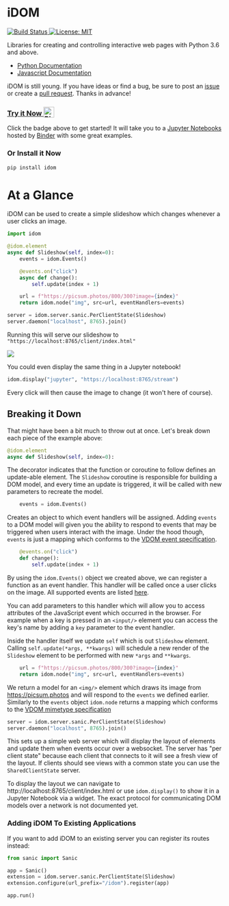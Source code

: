 # iDOM

<a href="https://travis-ci.com/rmorshea/idom">
  <img alt="Build Status" src="https://travis-ci.com/rmorshea/idom.svg?branch=master"/>
</a>
<a href="https://github.com/rmorshea/idom/blob/master/LICENSE"/>
  <img alt="License: MIT" src="https://img.shields.io/badge/License-MIT-purple.svg">
</a>

Libraries for creating and controlling interactive web pages with Python 3.6 and above.

* [Python Documentation](https://idom.readthedocs.io/en/latest/)
* [Javascript Documentation](https://github.com/rmorshea/idom/blob/master/src/js/README.md)

iDOM is still young. If you have ideas or find a bug, be sure to post an
[issue](https://github.com/rmorshea/idom/issues)
or create a
[pull request](https://github.com/rmorshea/idom/pulls). Thanks in advance!


<h3>
  <a href="https://mybinder.org/v2/gh/rmorshea/idom/master?filepath=examples%2Fintroduction.ipynb">
    Try it Now
    <img alt="Binder" valign="bottom" height="25px"
    src="https://mybinder.org/badge_logo.svg"
    />
  </a>
</h3>

Click the badge above to get started! It will take you to a [Jupyter Notebooks](https://jupyter.org/)
hosted by [Binder](https://mybinder.org/) with some great examples.


### Or Install it Now

```bash
pip install idom
```


# At a Glance

iDOM can be used to create a simple slideshow which changes whenever a user clicks an image.

```python
import idom

@idom.element
async def Slideshow(self, index=0):
    events = idom.Events()

    @events.on("click")
    async def change():
        self.update(index + 1)

    url = f"https://picsum.photos/800/300?image={index}"
    return idom.node("img", src=url, eventHandlers=events)

server = idom.server.sanic.PerClientState(Slideshow)
server.daemon("localhost", 8765).join()
```

Running this will serve our slideshow to `"https://localhost:8765/client/index.html"`

<img src='https://picsum.photos/800/300?random'/>

You could even display the same thing in a Jupyter notebook!

```python
idom.display("jupyter", "https://localhost:8765/stream")
```

Every click will then cause the image to change (it won't here of course).


## Breaking it Down

That might have been a bit much to throw out at once. Let's break down each piece of the
example above:

```python
@idom.element
async def Slideshow(self, index=0):
```

The decorator indicates that the function or coroutine to follow defines an update-able
element. The `Slideshow` coroutine is responsible for building a DOM model, and every
time an update is triggered, it will be called with new parameters to recreate the model.

```python
    events = idom.Events()
```

Creates an object to which event handlers will be assigned. Adding `events` to a DOM
model will given you the ability to respond to events that may be triggered when users
interact with the image. Under the hood though, `events` is just a mapping which
conforms to the
[VDOM event specification](https://github.com/nteract/vdom/blob/master/docs/event-spec.md).

```python
    @events.on("click")
    def change():
        self.update(index + 1)
```

By using the `idom.Events()` object we created above, we can register a function as an
event handler. This handler will be called once a user clicks on the image. All supported
events are listed [here](https://reactjs.org/docs/events.html).

You can add parameters to this handler which will allow you to access attributes of the
JavaScript event which occurred in the browser. For example when a key is pressed in
an `<input/>` element you can access the key's name by adding a `key` parameter to
the event handler.

Inside the handler itself we update `self` which is out `Slideshow` element. Calling
`self.update(*args, **kwargs)` will schedule a new render of the `Slideshow` element to
be performed with new `*args` and `**kwargs`.

```python
    url = f"https://picsum.photos/800/300?image={index}"
    return idom.node("img", src=url, eventHandlers=events)
```

We return a model for an `<img/>` element which draws its image from https://picsum.photos
and will respond to the `events` we defined earlier. Similarly to the `events` object
`idom.node` returns a mapping which conforms to the
[VDOM mimetype specification](https://github.com/nteract/vdom/blob/master/docs/mimetype-spec.md)


```python
server = idom.server.sanic.PerClientState(Slideshow)
server.daemon("localhost", 8765).join()
```

This sets up a simple web server which will display the layout of elements and update
them when events occur over a websocket. The server has "per client state" because
each client that connects to it will see a fresh view of the layout. If clients should
see views with a common state you can use the `SharedClientState` server.

To display the layout we can
navigate to http://localhost:8765/client/index.html or use `idom.display()` to show
it in a Jupyter Notebook via a widget. The exact protocol for communicating DOM models
over a network is not documented yet.


### Adding iDOM To Existing Applications

If you want to add iDOM to an existing server you can register its routes instead:

```python
from sanic import Sanic

app = Sanic()
extension = idom.server.sanic.PerClientState(Slideshow)
extension.configure(url_prefix="/idom").register(app)

app.run()
```
